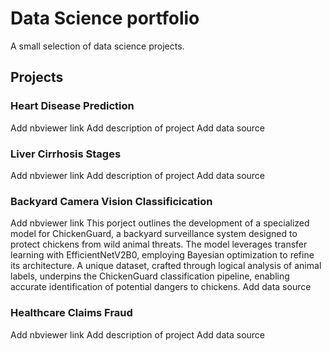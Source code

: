 # Data Science portfolio
A small selection of data science projects. 

## Projects

### Heart Disease Prediction
Add nbviewer link 
Add description of project
Add data source

### Liver Cirrhosis Stages
Add nbviewer link 
Add description of project
Add data source

### Backyard Camera Vision Classificication
Add nbviewer link
This porject outlines the development of a specialized model for ChickenGuard, a backyard surveillance system designed to protect chickens from wild animal threats. The model leverages transfer learning with EfficientNetV2B0, employing Bayesian optimization to refine its architecture. A unique dataset, crafted through logical analysis of animal labels, underpins the ChickenGuard classification pipeline, enabling accurate identification of potential dangers to chickens. 
Add data source

### Healthcare Claims Fraud
Add nbviewer link 
Add description of project
Add data source

